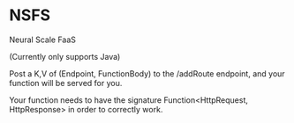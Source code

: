 NSFS
====

Neural Scale FaaS


(Currently only supports Java)

Post a K,V of (Endpoint, FunctionBody) to the <server>/addRoute endpoint, 
and your function will be served for you.

Your function needs to have the signature Function<HttpRequest, HttpResponse> 
in order to correctly work. 
